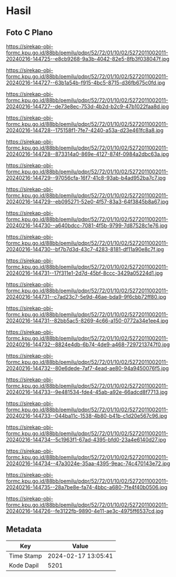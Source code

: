 # Hasil

## Foto C Plano

https://sirekap-obj-formc.kpu.go.id/88bb/pemilu/pdpr/52/72/01/10/02/5272011002011-20240216-144725--e8cb9268-9a3b-4042-82e5-8fb3f038047f.jpg

https://sirekap-obj-formc.kpu.go.id/88bb/pemilu/pdpr/52/72/01/10/02/5272011002011-20240216-144727--63b1a54b-f915-4bc5-8715-d36fb675c0fd.jpg

https://sirekap-obj-formc.kpu.go.id/88bb/pemilu/pdpr/52/72/01/10/02/5272011002011-20240216-144727--de73e8ec-753d-4b2d-b2c9-47b1022faa8d.jpg

https://sirekap-obj-formc.kpu.go.id/88bb/pemilu/pdpr/52/72/01/10/02/5272011002011-20240216-144728--175158f1-7fe7-4240-a53a-d23e461fc8a8.jpg

https://sirekap-obj-formc.kpu.go.id/88bb/pemilu/pdpr/52/72/01/10/02/5272011002011-20240216-144728--873314a0-869e-4127-874f-0984a2dbc63a.jpg

https://sirekap-obj-formc.kpu.go.id/88bb/pemilu/pdpr/52/72/01/10/02/5272011002011-20240216-144729--97056cfa-16f7-41c8-93ab-b4ad952ba7c7.jpg

https://sirekap-obj-formc.kpu.go.id/88bb/pemilu/pdpr/52/72/01/10/02/5272011002011-20240216-144729--eb095271-52e0-4f57-83a3-64f3845b8a67.jpg

https://sirekap-obj-formc.kpu.go.id/88bb/pemilu/pdpr/52/72/01/10/02/5272011002011-20240216-144730--a640bdcc-7081-4f5b-9799-7d87528c1e76.jpg

https://sirekap-obj-formc.kpu.go.id/88bb/pemilu/pdpr/52/72/01/10/02/5272011002011-20240216-144730--bf7b7d3d-43c7-4283-8181-df11a90e8c7f.jpg

https://sirekap-obj-formc.kpu.go.id/88bb/pemilu/pdpr/52/72/01/10/02/5272011002011-20240216-144731--17f311e1-2d7d-45bf-8ccc-3429a05224d1.jpg

https://sirekap-obj-formc.kpu.go.id/88bb/pemilu/pdpr/52/72/01/10/02/5272011002011-20240216-144731--c7ad23c7-5e9d-46ae-bda9-9f6cbb72ff80.jpg

https://sirekap-obj-formc.kpu.go.id/88bb/pemilu/pdpr/52/72/01/10/02/5272011002011-20240216-144731--82bb5ac5-8269-4c66-a150-0772a34e1ee4.jpg

https://sirekap-obj-formc.kpu.go.id/88bb/pemilu/pdpr/52/72/01/10/02/5272011002011-20240216-144732--8824e4db-6b74-4de9-a468-7297213747f0.jpg

https://sirekap-obj-formc.kpu.go.id/88bb/pemilu/pdpr/52/72/01/10/02/5272011002011-20240216-144732--80e6dede-7af7-4ead-ae80-94a9450076f5.jpg

https://sirekap-obj-formc.kpu.go.id/88bb/pemilu/pdpr/52/72/01/10/02/5272011002011-20240216-144733--9e481534-fde4-45ab-a92e-66adcd8f7713.jpg

https://sirekap-obj-formc.kpu.go.id/88bb/pemilu/pdpr/52/72/01/10/02/5272011002011-20240216-144733--044ba11c-1538-4b80-b41b-c1d20e567c96.jpg

https://sirekap-obj-formc.kpu.go.id/88bb/pemilu/pdpr/52/72/01/10/02/5272011002011-20240216-144734--5c1963f1-67ad-4395-bfd0-23a4e6140d27.jpg

https://sirekap-obj-formc.kpu.go.id/88bb/pemilu/pdpr/52/72/01/10/02/5272011002011-20240216-144734--47a3024e-35aa-4395-9eac-74c470143e72.jpg

https://sirekap-obj-formc.kpu.go.id/88bb/pemilu/pdpr/52/72/01/10/02/5272011002011-20240216-144735--28a7be8e-fa74-4bbc-a680-7fe4f40b0506.jpg

https://sirekap-obj-formc.kpu.go.id/88bb/pemilu/pdpr/52/72/01/10/02/5272011002011-20240216-144726--fe3122fb-9890-4e11-ae3c-4975ff6537cd.jpg


## Metadata

| Key        | Value               |
| ---------- | ------------------- |
| Time Stamp | 2024-02-17 13:05:41 |
| Kode Dapil | 5201                |



